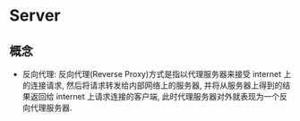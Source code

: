 # Server

## 概念
* 反向代理: 反向代理(Reverse Proxy)方式是指以代理服务器来接受 internet 上的连接请求, 然后将请求转发给内部网络上的服务器, 并将从服务器上得到的结果返回给 internet 上请求连接的客户端, 此时代理服务器对外就表现为一个反向代理服务器. 